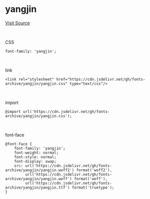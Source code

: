 # yangjin

[Visit Source](https://www.supernovice.org/font/?ckattempt=1)

&nbsp;

CSS

```
font-family: 'yangjin';
```

&nbsp;

link

```
<link rel="stylesheet" href="https://cdn.jsdelivr.net/gh/fonts-archive/yangjin/yangjin.css" type="text/css"/>
```

&nbsp;

import

```
@import url('https://cdn.jsdelivr.net/gh/fonts-archive/yangjin/yangjin.css');
```

&nbsp;

font-face

```
@font-face {
    font-family: 'yangjin';
    font-weight: normal;
    font-style: normal;
    font-display: swap;
    src: url('https://cdn.jsdelivr.net/gh/fonts-archive/yangjin/yangjin.woff2') format('woff2'),
         url('https://cdn.jsdelivr.net/gh/fonts-archive/yangjin/yangjin.woff') format('woff'),
         url('https://cdn.jsdelivr.net/gh/fonts-archive/yangjin/yangjin.ttf') format('truetype');
}
```
